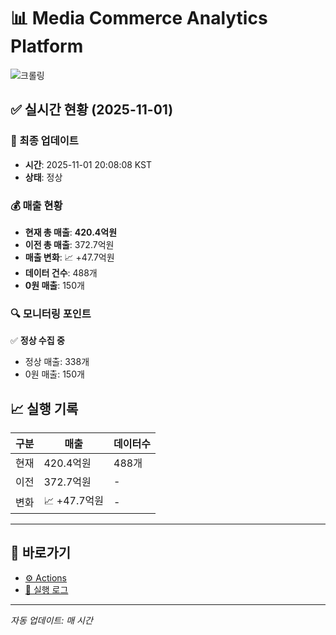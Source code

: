 # 📊 Media Commerce Analytics Platform

![크롤링](https://img.shields.io/badge/크롤링-정상-green)

## ✅ 실시간 현황 (2025-11-01)

### 📍 최종 업데이트
- **시간**: 2025-11-01 20:08:08 KST
- **상태**: 정상

### 💰 매출 현황
- **현재 총 매출**: **420.4억원**
- **이전 총 매출**: 372.7억원
- **매출 변화**: 📈 +47.7억원
- **데이터 건수**: 488개
- **0원 매출**: 150개

### 🔍 모니터링 포인트

✅ **정상 수집 중**
- 정상 매출: 338개
- 0원 매출: 150개


## 📈 실행 기록

| 구분 | 매출 | 데이터수 |
|------|------|----------|
| 현재 | 420.4억원 | 488개 |
| 이전 | 372.7억원 | - |
| 변화 | 📈 +47.7억원 | - |

---

## 🔗 바로가기

- [⚙️ Actions](../../actions)
- [📝 실행 로그](../../actions/workflows/daily_scraping.yml)

---

*자동 업데이트: 매 시간*
